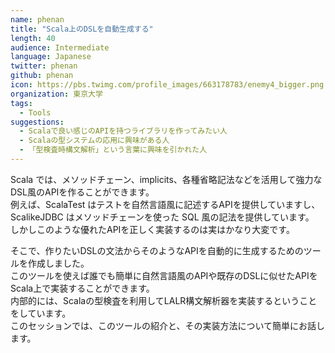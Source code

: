 ```yaml
---
name: phenan
title: "Scala上のDSLを自動生成する"
length: 40
audience: Intermediate
language: Japanese
twitter: phenan
github: phenan
icon: https://pbs.twimg.com/profile_images/663178783/enemy4_bigger.png
organization: 東京大学
tags:
  - Tools
suggestions:
  - Scalaで良い感じのAPIを持つライブラリを作ってみたい人
  - Scalaの型システムの応用に興味がある人
  - 「型検査時構文解析」という言葉に興味を引かれた人
---
```

Scala では、メソッドチェーン、implicits、各種省略記法などを活用して強力なDSL風のAPIを作ることができます。  
例えば、ScalaTest はテストを自然言語風に記述するAPIを提供していますし、ScalikeJDBC はメソッドチェーンを使った SQL 風の記法を提供しています。  
しかしこのような優れたAPIを正しく実装するのは実はかなり大変です。

そこで、作りたいDSLの文法からそのようなAPIを自動的に生成するためのツールを作成しました。  
このツールを使えば誰でも簡単に自然言語風のAPIや既存のDSLに似せたAPIをScala上で実装することができます。  
内部的には、Scalaの型検査を利用してLALR構文解析器を実装するということをしています。  
このセッションでは、このツールの紹介と、その実装方法について簡単にお話します。
